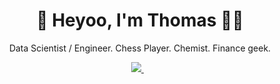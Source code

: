<h1 align='center'>
  👋 Heyoo, I'm Thomas 👨‍💻
</h1>

<p align='center'>
  Data Scientist / Engineer. Chess Player. Chemist. Finance geek. 
</p>

<p align='center'>
  
  <a href="https://www.linkedin.com/in/thomas-jewson/">
    <img src="https://img.shields.io/badge/linkedin-%230077B5.svg?&style=for-the-badge&logo=linkedin&logoColor=white" />
  </a>&nbsp;&nbsp;
  
</p>
